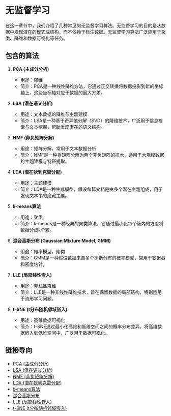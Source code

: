 # 无监督学习

在这一章节中，我们介绍了几种常见的无监督学习算法。无监督学习的目的是从数据中发现潜在的模式或结构，而不依赖于标注数据。无监督学习算法广泛应用于聚类、降维和数据可视化等任务。

## 包含的算法

1. **PCA (主成分分析)**  
   - 用途：降维
   - 简介：PCA是一种线性降维方法，它通过正交转换将数据投影到新的坐标轴上，这些坐标轴对应于数据的最大方差。

2. **LSA (潜在语义分析)**  
   - 用途：文本数据的降维与主题建模
   - 简介：LSA是一种基于奇异值分解（SVD）的降维技术，广泛用于信息检索与文本挖掘，帮助发现潜在的语义结构。

3. **NMF (非负矩阵分解)**  
   - 用途：矩阵分解，常用于文本数据分析
   - 简介：NMF是一种将矩阵分解为两个非负矩阵的技术，适用于大规模数据的主题建模与特征提取。

4. **LDA (潜在狄利克雷分配)**  
   - 用途：主题建模
   - 简介：LDA是一种生成模型，假设每篇文档是由多个潜在主题组成，用于发现文本中的隐藏主题。

5. **k-means算法**  
   - 用途：聚类
   - 简介：k-means是一种经典的聚类算法，它通过最小化每个簇内的方差将数据分成k个簇。

6. **混合高斯分布 (Gaussian Mixture Model, GMM)**  
   - 用途：概率模型，聚类
   - 简介：GMM是一种假设数据来自多个高斯分布的概率模型，常用于软聚类和密度估计。

7. **LLE (局部线性嵌入)**  
   - 用途：非线性降维
   - 简介：LLE是一种非线性降维技术，旨在保留数据的局部结构，特别适用于流形学习问题。

8. **t-SNE (t分布随机邻域嵌入)**  
   - 用途：高维数据可视化
   - 简介：t-SNE通过最小化高维和低维空间之间的概率分布差异，将高维数据嵌入到低维空间中，广泛用于数据可视化。

## 链接导向

- [PCA (主成分分析)](./1_PCA/README.md)
- [LSA (潜在语义分析)](./2_LSA/README.md)
- [NMF (非负矩阵分解)](./3_NMF/README.md)
- [LDA (潜在狄利克雷分配)](./4_LDA/README.md)
- [k-means算法](./5_K_Means/README.md)
- [混合高斯分布](./6_Gaussian_Mixture_Model/README.md)
- [LLE (局部线性嵌入)](./7_LLE/README.md)
- [t-SNE (t分布随机邻域嵌入)](./8_t_SNE/README.md)

